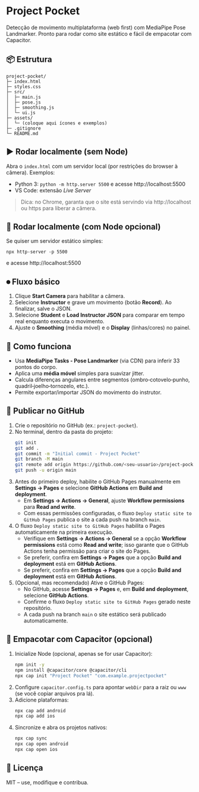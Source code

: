 # Project Pocket
Detecção de movimento multiplataforma (web first) com MediaPipe Pose Landmarker. Pronto para rodar como site estático e fácil de empacotar com Capacitor.

## 📦 Estrutura
```
project-pocket/
├─ index.html
├─ styles.css
├─ src/
│  ├─ main.js
│  ├─ pose.js
│  ├─ smoothing.js
│  └─ ui.js
├─ assets/
│  └─ (coloque aqui ícones e exemplos)
├─ .gitignore
└─ README.md
```

## ▶️ Rodar localmente (sem Node)
Abra o `index.html` com um servidor local (por restrições do browser à câmera).
Exemplos:
- Python 3: `python -m http.server 5500` e acesse http://localhost:5500
- VS Code: extensão *Live Server*

> Dica: no Chrome, garanta que o site está servindo via http://localhost ou https para liberar a câmera.

## 🧰 Rodar localmente (com Node opcional)
Se quiser um servidor estático simples:
```
npx http-server -p 5500
```
e acesse http://localhost:5500

## ⏺ Fluxo básico
1) Clique **Start Camera** para habilitar a câmera.
2) Selecione **Instructor** e grave um movimento (botão **Record**). Ao finalizar, salve o JSON.
3) Selecione **Student** e **Load Instructor JSON** para comparar em tempo real enquanto executa o movimento.
4) Ajuste o **Smoothing** (média móvel) e o **Display** (linhas/cores) no painel.

## 🧮 Como funciona
- Usa **MediaPipe Tasks - Pose Landmarker** (via CDN) para inferir 33 pontos do corpo.
- Aplica uma **média móvel** simples para suavizar jitter.
- Calcula diferenças angulares entre segmentos (ombro‑cotovelo‑punho, quadril‑joelho‑tornozelo, etc.).
- Permite exportar/importar JSON do movimento do instrutor.

## 🚀 Publicar no GitHub
1. Crie o repositório no GitHub (ex.: `project-pocket`).
2. No terminal, dentro da pasta do projeto:
   ```bash
   git init
   git add .
   git commit -m "Initial commit - Project Pocket"
   git branch -M main
   git remote add origin https://github.com/<seu-usuario>/project-pocket.git
   git push -u origin main
   ```
3. Antes do primeiro deploy, habilite o GitHub Pages manualmente em **Settings → Pages** e selecione **GitHub Actions** em **Build and deployment**.
   - Em **Settings → Actions → General**, ajuste **Workflow permissions** para **Read and write**.
   - Com essas permissões configuradas, o fluxo `Deploy static site to GitHub Pages` publica o site a cada push na branch `main`.
3. O fluxo `Deploy static site to GitHub Pages` habilita o Pages automaticamente na primeira execução.
   - Verifique em **Settings → Actions → General** se a opção **Workflow permissions** está como **Read and write**; isso garante que o GitHub Actions tenha permissão para criar o site do Pages.
   - Se preferir, confira em **Settings → Pages** que a opção **Build and deployment** está em **GitHub Actions**.
   - Se preferir, confira em **Settings → Pages** que a opção **Build and deployment** está em **GitHub Actions**.
3. (Opcional, mas recomendado) Ative o GitHub Pages:
   - No GitHub, acesse **Settings → Pages** e, em **Build and deployment**, selecione **GitHub Actions**.
   - Confirme o fluxo `Deploy static site to GitHub Pages` gerado neste repositório.
   - A cada push na branch `main` o site estático será publicado automaticamente.

## 📱 Empacotar com Capacitor (opcional)
1) Inicialize Node (opcional, apenas se for usar Capacitor):
   ```bash
   npm init -y
   npm install @capacitor/core @capacitor/cli
   npx cap init "Project Pocket" "com.example.projectpocket"
   ```
2) Configure `capacitor.config.ts` para apontar `webDir` para a raiz ou `www` (se você copiar arquivos pra lá).
3) Adicione plataformas:
   ```bash
   npx cap add android
   npx cap add ios
   ```
4) Sincronize e abra os projetos nativos:
   ```bash
   npx cap sync
   npx cap open android
   npx cap open ios
   ```

## 📄 Licença
MIT – use, modifique e contribua.
